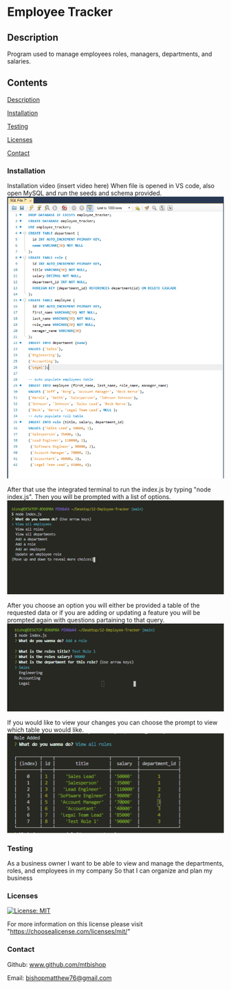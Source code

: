 # Employee Tracker

## Description

Program used to manage employees roles, managers, departments, and salaries.

## Contents

[Description](#description)

[Installation](#installation)

[Testing](#testing)

[Licenses](#licenses)

[Contact](#contact)

### Installation

Installation video (insert video here) When file is opened in VS code, also open MySQL and run the seeds and schema provided. ![demo pic 1](https://github.com/mtbishop/Employee-Tracker/blob/main/Assets/pic1.PNG)

After that use the integrated terminal to run the index.js by typing "node index.js". Then you will be prompted with a list of options. ![demo pic 2](https://github.com/mtbishop/Employee-Tracker/blob/main/Assets/pic2.PNG) 

After you choose an option you will either be provided a table of the requested data or if you are adding or updating a feature you will be prompted again with questions partaining to that query. ![demo pic 3](https://github.com/mtbishop/Employee-Tracker/blob/main/Assets/pic3.PNG) 

 If you would like to view your changes you can choose the prompt to view which table you would like. ![demo pic 4](https://github.com/mtbishop/Employee-Tracker/blob/main/Assets/pic4.PNG) 

### Testing

As a business owner
I want to be able to view and manage the departments, roles, and employees in my company
So that I can organize and plan my business

### Licenses

[![License: MIT](https://img.shields.io/badge/License-MIT-yellow.svg)](https://opensource.org/licenses/MIT)

For more information on this license please visit "https://choosealicense.com/licenses/mit/"

### Contact

Github: www.github.com/mtbishop

Email:
bishopmatthew76@gmail.com
